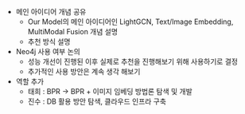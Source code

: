 - 메인 아이디어 개념 공유
    - Our Model의 메인 아이디어인 LightGCN, Text/Image Embedding, MultiModal Fusion 개념 설명
    - 추천 방식 설명
- Neo4j 사용 여부 논의
    - 성능 개선이 진행된 이후 실제로 추천을 진행해보기 위해 사용하기로 결정
    - 추가적인 사용 방안은 계속 생각 해보기
- 역할 추가
    - 태희 : BPR → BPR + 이미지 임베딩 방법론 탐색 및 개발
    - 진수 : DB 활용 방안 탐색, 클라우드 인프라 구축
